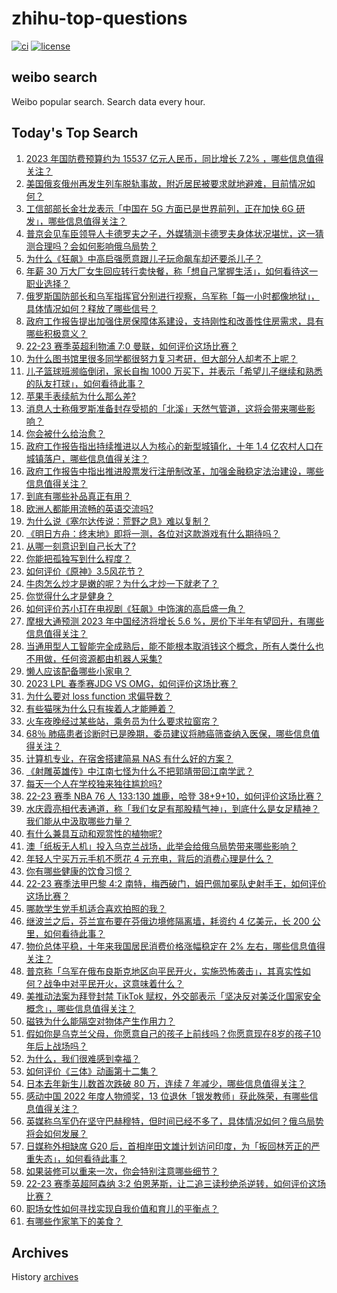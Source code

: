 # zhihu-top-questions

[![ci](https://github.com/RyuSeiri/zhihu-top-questions/actions/workflows/ci.yml/badge.svg)](https://github.com/RyuSeiri/zhihu-top-questions/actions/workflows/ci.yml)
[![license](https://img.shields.io/github/license/RyuSeiri/zhihu-top-questions)](https://github.com/RyuSeiri/zhihu-top-questions/blob/master/LICENSE)

## weibo search

Weibo popular search. Search data every hour.

## Today's Top Search

<!-- BEGIN -->
<!-- UpdateTime Mon Mar 06 2023 07:15:04 GMT+0800 (China Standard Time) -->

1. [2023 年国防费预算约为 15537 亿元人民币，同比增长 7.2% ，哪些信息值得关注？](https://www.zhihu.com/question/587693449)
1. [美国俄亥俄州再发生列车脱轨事故，附近居民被要求就地避难，目前情况如何？](https://www.zhihu.com/question/587703325)
1. [工信部部长金壮龙表示「中国在 5G 方面已是世界前列，正在加快 6G 研发」，哪些信息值得关注？](https://www.zhihu.com/question/587691577)
1. [普京会见车臣领导人卡德罗夫之子，外媒猜测卡德罗夫身体状况堪忧，这一猜测合理吗？会如何影响俄乌局势？](https://www.zhihu.com/question/587715453)
1. [为什么《狂飙》中高启强愿意跟儿子玩命飙车却还要杀儿子？](https://www.zhihu.com/question/581767955)
1. [年薪 30 万大厂女生回应转行卖快餐，称「想自己掌握生活」，如何看待这一职业选择？](https://www.zhihu.com/question/586908117)
1. [俄罗斯国防部长和乌军指挥官分别进行视察，乌军称「每一小时都像地狱」，具体情况如何？释放了哪些信号？](https://www.zhihu.com/question/587711501)
1. [政府工作报告提出加强住房保障体系建设，支持刚性和改善性住房需求，具有哪些积极意义？](https://www.zhihu.com/question/587685144)
1. [22-23 赛季英超利物浦 7:0 曼联，如何评价这场比赛？](https://www.zhihu.com/question/587776542)
1. [为什么图书馆里很多同学都很努力复习考研，但大部分人却考不上呢？](https://www.zhihu.com/question/430364218)
1. [儿子篮球班濒临倒闭，家长自掏 1000 万买下，并表示「希望儿子继续和熟悉的队友打球」，如何看待此事？](https://www.zhihu.com/question/587110792)
1. [苹果手表续航为什么那么差?](https://www.zhihu.com/question/547876737)
1. [消息人士称俄罗斯准备封存受损的「北溪」天然气管道，这将会带来哪些影响？](https://www.zhihu.com/question/587678089)
1. [你会被什么给治愈？](https://www.zhihu.com/question/585765135)
1. [政府工作报告指出持续推进以人为核心的新型城镇化，十年 1.4 亿农村人口在城镇落户，哪些信息值得关注？](https://www.zhihu.com/question/587681937)
1. [政府工作报告中指出推进股票发行注册制改革，加强金融稳定法治建设，哪些信息值得关注？](https://www.zhihu.com/question/587681477)
1. [到底有哪些补品真正有用？](https://www.zhihu.com/question/367477647)
1. [欧洲人都能用流畅的英语交流吗?](https://www.zhihu.com/question/469584444)
1. [为什么说《塞尔达传说：荒野之息》难以复制？](https://www.zhihu.com/question/586628150)
1. [《明日方舟：终末地》即将一测，各位对这款游戏有什么期待吗？](https://www.zhihu.com/question/587733303)
1. [从哪一刻意识到自己长大了?](https://www.zhihu.com/question/582814576)
1. [你能把孤独写到什么程度？](https://www.zhihu.com/question/587336654)
1. [如何评价《原神》3.5风花节？](https://www.zhihu.com/question/587286784)
1. [牛肉怎么炒才是嫩的呢？为什么才炒一下就老了？](https://www.zhihu.com/question/50760728)
1. [你觉得什么才是健身？](https://www.zhihu.com/question/459517941)
1. [如何评价苏小玎在电视剧《狂飙》中饰演的高启盛一角？](https://www.zhihu.com/question/584241078)
1. [摩根大通预测 2023 年中国经济将增长 5.6 %，房价下半年有望回升，有哪些信息值得关注？](https://www.zhihu.com/question/586990626)
1. [当通用型人工智能完全成熟后，能不能根本取消钱这个概念，所有人类什么也不用做，任何资源都由机器人采集?](https://www.zhihu.com/question/587667324)
1. [懒人应该配备哪些小家电？](https://www.zhihu.com/question/541581547)
1. [2023 LPL 春季赛JDG VS OMG，如何评价这场比赛？](https://www.zhihu.com/question/587719037)
1. [为什么要对 loss function 求偏导数？](https://www.zhihu.com/question/587023515)
1. [有些猫咪为什么只有挨着人才能睡着？](https://www.zhihu.com/question/587047637)
1. [火车夜晚经过某些站，乘务员为什么要求拉窗帘？](https://www.zhihu.com/question/566158526)
1. [68％ 肺癌患者诊断时已是晚期，委员建议将肺癌筛查纳入医保，哪些信息值得关注？](https://www.zhihu.com/question/587716313)
1. [计算机专业，在宿舍搭建简易 NAS 有什么好的方案？](https://www.zhihu.com/question/587135555)
1. [《射雕英雄传》中江南七怪为什么不把郭靖带回江南学武？](https://www.zhihu.com/question/587253631)
1. [每天一个人在学校独来独往尴尬吗?](https://www.zhihu.com/question/586541009)
1. [22-23 赛季 NBA 76 人 133:130 雄鹿，哈登 38+9+10，如何评价这场比赛？](https://www.zhihu.com/question/587678251)
1. [水庆霞亮相代表通道，称「我们女足有那股精气神」，到底什么是女足精神？我们能从中汲取哪些力量？](https://www.zhihu.com/question/587692635)
1. [有什么兼具互动和观赏性的植物呢?](https://www.zhihu.com/question/587020250)
1. [澳「纸板无人机」投入乌克兰战场，此举会给俄乌局势带来哪些影响？](https://www.zhihu.com/question/587543422)
1. [年轻人宁买万元手机不愿花 4 元充电，背后的消费心理是什么？](https://www.zhihu.com/question/553849188)
1. [你有哪些健康的饮食习惯？](https://www.zhihu.com/question/447754776)
1. [22-23 赛季法甲巴黎 4:2 南特，梅西破门，姆巴佩加冕队史射手王，如何评价这场比赛？](https://www.zhihu.com/question/587645266)
1. [哪款学生党手机适合喜欢拍照的我？](https://www.zhihu.com/question/587096973)
1. [继波兰之后，芬兰宣布要在芬俄边境修隔离墙，耗资约 4 亿美元，长 200 公里，如何看待此事？](https://www.zhihu.com/question/586936750)
1. [物价总体平稳，十年来我国居民消费价格涨幅稳定在 2% 左右，哪些信息值得关注？](https://www.zhihu.com/question/587680308)
1. [普京称「乌军在俄布良斯克地区向平民开火，实施恐怖袭击」，其真实性如何？战争中对平民开火，这意味着什么？](https://www.zhihu.com/question/587192785)
1. [美推动法案为拜登封禁 TikTok 赋权，外交部表示「坚决反对美泛化国家安全概念」，哪些信息值得关注？](https://www.zhihu.com/question/587130052)
1. [磁铁为什么能隔空对物体产生作用力？](https://www.zhihu.com/question/584211295)
1. [假如你是乌克兰父母，你愿意自己的孩子上前线吗？你愿意现在8岁的孩子10年后上战场吗？](https://www.zhihu.com/question/583892583)
1. [为什么，我们很难感到幸福？](https://www.zhihu.com/question/584527069)
1. [如何评价《三体》动画第十二集？](https://www.zhihu.com/question/587483843)
1. [日本去年新生儿数首次跌破 80 万，连续 7 年减少，哪些信息值得关注？](https://www.zhihu.com/question/586695816)
1. [感动中国 2022 年度人物颁奖，13 位退休「银发教师」获此殊荣，有哪些信息值得关注？](https://www.zhihu.com/question/587609879)
1. [英媒称乌军仍在坚守巴赫穆特，但时间已经不多了，具体情况如何？俄乌局势将会如何发展？](https://www.zhihu.com/question/587102665)
1. [日媒称外相缺席 G20 后，首相岸田文雄计划访问印度，为「扳回林芳正的严重失态」，如何看待此事？](https://www.zhihu.com/question/587618601)
1. [如果装修可以重来一次，你会特别注意哪些细节？](https://www.zhihu.com/question/585164275)
1. [22-23 赛季英超阿森纳 3:2 伯恩茅斯，让二追三读秒绝杀逆转，如何评价这场比赛？](https://www.zhihu.com/question/587626933)
1. [职场女性如何寻找实现自我价值和育儿的平衡点？](https://www.zhihu.com/question/501093768)
1. [有哪些作家笔下的美食？](https://www.zhihu.com/question/312532145)

<!-- END -->

## Archives

History [archives](./archives)
